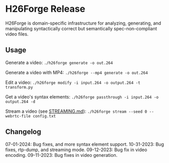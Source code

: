 # H26Forge Release

H26Forge is domain-specific infrastructure for analyzing, generating, and manipulating syntactically correct but semantically spec-non-compliant video files.

## Usage

Generate a video: `./h26forge generate -o out.264`

Generate a video with MP4: `./h26forge --mp4 generate -o out.264`

Edit a video: `./h26forge modify -i input.264 -o output.264 -t transform.py`

Get a video's syntax elements: `./h26forge passthrough -i input.264 -o output.264 -d`

Stream a video (see [STREAMING.md](docs/STREAMING.md)): `./h26forge stream --seed 0 --webrtc-file config.txt`

## Changelog

07-01-2024: Bug fixes, and more syntax element support.
10-31-2023: Bug fixes, rtp-dump, and streaming mode.
09-12-2023: Bug fix in video encoding.
09-11-2023: Bug fixes in video generation.